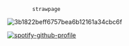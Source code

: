             strawpage
![3b1822beff6757bea6b12161a34cbc6f](https://github.com/user-attachments/assets/cf047b40-eafa-4922-ad47-61e956237a12)

[![spotify-github-profile](https://spotify-github-profile.kittinanx.com/api/view?uid=313yccpfjafogiz2etb2ruvncf6e&cover_image=true&theme=novatorem&show_offline=false&background_color=1c1c1c&interchange=true&bar_color=53b14f&bar_color_cover=true)](https://github.com/kittinan/spotify-github-profile)


